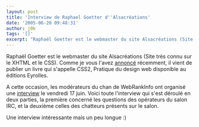 ```yaml
---
layout: post
title: 'Interview de Raphael Goetter d''Alsacréations'
date: '2005-06-20 09:48:31'
author: j0k
tags: '[]'
excerpt: "Raphaël Goetter est le webmaster du site Alsacréations (Site très connu sur le XHTML et le CSS). Comme je vous l'avez [annoncé](http://www.j0k3r.net/news-css2-pratique-du-design-web-543.html) récemment, il vient de publier un livre qui s'appelle CSS2, Pratique du design web disponible au éditions Eyrolles.     \nA cette occasion, les modérateurs du chan de      …"
---
```


Raphaël Goetter est le webmaster du site Alsacréations (Site très connu sur le XHTML et le CSS). Comme je vous l'avez [annoncé](http://www.j0k3r.net/news-css2-pratique-du-design-web-543.html) récemment, il vient de publier un livre qui s'appelle CSS2, Pratique du design web disponible au éditions Eyrolles.

A cette occasion, les modérateurs du chan de WebRankInfo ont organisé une [interview](http://www.webrankinfo.com/actualites/200506-raphael-goetter.htm) le vendredi 17 juin. Voici toute l'interview qui s'est déroulé en deux parties, la première concerné les questions des opérateurs du salon IRC, et la deuxième celles des chatteurs présents sur le salon.

Une interview intéressante mais un peu longue :)
